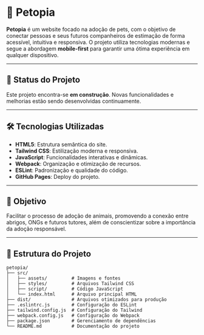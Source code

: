 # 🐾 Petopia

**Petopia** é um website focado na adoção de pets, com o objetivo de conectar pessoas e seus futuros companheiros de estimação de forma acessível, intuitiva e responsiva. O projeto utiliza tecnologias modernas e segue a abordagem **mobile-first** para garantir uma ótima experiência em qualquer dispositivo.

---

## 🚧 Status do Projeto

Este projeto encontra-se **em construção**. Novas funcionalidades e melhorias estão sendo desenvolvidas continuamente.

---

## 🛠️ Tecnologias Utilizadas

- **HTML5**: Estrutura semântica do site.
- **Tailwind CSS**: Estilização moderna e responsiva.
- **JavaScript**: Funcionalidades interativas e dinâmicas.
- **Webpack**: Organização e otimização de recursos.
- **ESLint**: Padronização e qualidade do código.
- **GitHub Pages**: Deploy do projeto.

---

## 📌 Objetivo

Facilitar o processo de adoção de animais, promovendo a conexão entre abrigos, ONGs e futuros tutores, além de conscientizar sobre a importância da adoção responsável.

---

## 📂 Estrutura do Projeto

```plaintext
petopia/
├── src/
│   ├── assets/         # Imagens e fontes
│   ├── styles/         # Arquivos Tailwind CSS
│   ├── script/         # Código JavaScript
│   └── index.html      # Arquivo principal HTML
├── dist/               # Arquivos otimizados para produção
├── .eslintrc.js        # Configuração do ESLint
├── tailwind.config.js  # Configuração do Tailwind
├── webpack.config.js   # Configuração do Webpack
├── package.json        # Gerenciamento de dependências
└── README.md           # Documentação do projeto

